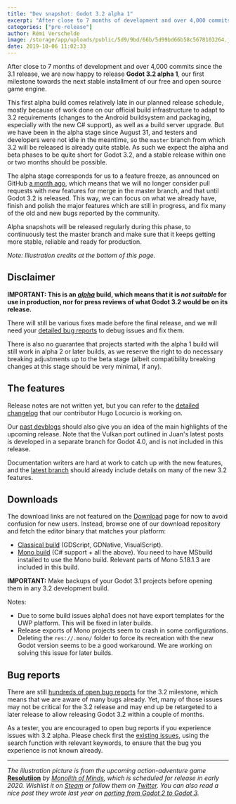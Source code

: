 ```yaml
---
title: "Dev snapshot: Godot 3.2 alpha 1"
excerpt: "After close to 7 months of development and over 4,000 commits since the 3.1 release, we are now happy to release Godot 3.2 alpha 1, our first milestone towards the next stable installment of our free and open source game engine. It brings new features such as an Android plugin/custom build system, C# support for Android, WebRTC support and WebSocket improvements, a fully reworked Visual Shader editor, ARKit and Oculus Go/Quest support and many more."
categories: ["pre-release"]
author: Rémi Verschelde
image: /storage/app/uploads/public/5d9/9bd/66b/5d99bd66b58c5678103264.jpg
date: 2019-10-06 11:02:33
---
```


After close to 7 months of development and over 4,000 commits since the 3.1 release, we are now happy to release **Godot 3.2 alpha 1**, our first milestone towards the next stable installment of our free and open source game engine.

This first alpha build comes relatively late in our planned release schedule, mostly because of work done on our official build infrastructure to adapt to 3.2 requirements (changes to the Android buildsystem and packaging, especially with the new C# support), as well as a build server upgrade. But we have been in the alpha stage since August 31, and testers and developers were not idle in the meantime, so the `master` branch from which 3.2 will be released is already quite stable. As such we expect the alpha and beta phases to be quite short for Godot 3.2, and a stable release within one or two months should be possible.

The alpha stage corresponds for us to a feature freeze, as announced on GitHub [a month ago](https://github.com/godotengine/godot/issues/31592), which means that we will no longer consider pull requests with new features for merge in the master branch, and that until Godot 3.2 is released. This way, we can focus on what we already have, finish and polish the major features which are still in progress, and fix many of the old and new bugs reported by the community.

Alpha snapshots will be released regularly during this phase, to continuously test the master branch and make sure that it keeps getting more stable, reliable and ready for production.

*Note: Illustration credits at the bottom of this page.*

## Disclaimer

**IMPORTANT: This is an *[alpha](https://en.wikipedia.org/wiki/Software_release_life_cycle#Alpha)* build, which means that it is *not suitable* for use in production, nor for press reviews of what Godot 3.2 would be on its release.**

There will still be various fixes made before the final release, and we will need your [detailed bug reports](https://github.com/godotengine/godot/issues) to debug issues and fix them.

There is also no guarantee that projects started with the alpha 1 build will still work in alpha 2 or later builds, as we reserve the right to do necessary breaking adjustments up to the beta stage (albeit compatibility breaking changes at this stage should be very minimal, if any).

## The features

Release notes are not written yet, but you can refer to the [detailed changelog](https://gist.github.com/Calinou/49aefe52ce8f67ffa3f743932123d14f) that our contributor Hugo Locurcio is working on.

Our [past devblogs](https://godotengine.org/devblog) should also give you an idea of the main highlights of the upcoming release. Note that the Vulkan port outlined in Juan's latest posts is developed in a separate branch for Godot 4.0, and is not included in this release.

Documentation writers are hard at work to catch up with the new features, and the [latest branch](http://docs.godotengine.org/en/latest/) should already include details on many of the new 3.2 features.

## Downloads

The download links are not featured on the [Download](/download) page for now to avoid confusion for new users. Instead, browse one of our download repository and fetch the editor binary that matches your platform:

- [Classical build](https://github.com/godotengine/godot-builds/releases/3.2-alpha1) (GDScript, GDNative, VisualScript).
- [Mono build](https://github.com/godotengine/godot-builds/releases/3.2-alpha1) (C# support + all the above). You need to have MSbuild installed to use the Mono build. Relevant parts of Mono 5.18.1.3 are included in this build.

**IMPORTANT:** Make backups of your Godot 3.1 projects before opening them in any 3.2 development build.

Notes:

- Due to some build issues alpha1 does not have export templates for the UWP platform. This will be fixed in later builds.
- Release exports of Mono projects seem to crash in some configurations. Deleting the `res://.mono/` folder to force its recreation with the new Godot version seems to be a good workaround. We are working on solving this issue for later builds.

## Bug reports

There are still [hundreds of open bug reports](https://github.com/godotengine/godot/issues?utf8=%E2%9C%93&q=is%3Aopen+is%3Aissue+milestone%3A3.2+label%3Abug+) for the 3.2 milestone, which means that we are aware of many bugs already. Yet, many of those issues may not be critical for the 3.2 release and may end up be retargeted to a later release to allow releasing Godot 3.2 within a couple of months.

As a tester, you are encouraged to open bug reports if you experience issues with 3.2 alpha. Please check first the [existing issues](https://github.com/godotengine/godot/issues), using the search function with relevant keywords, to ensure that the bug you experience is not known already.

-----

*The illustration picture is from the upcoming action-adventure game* **[Resolutiion](https://resolutiion.monolithofminds.com/)** *by [Monolith of Minds](https://twitter.com/monolithofminds), which is scheduled for release in early 2020. Wishlist it on [Steam](https://store.steampowered.com/app/975150/Resolutiion/) or follow them on [Twitter](https://twitter.com/monolithofminds). You can also read a nice post they wrote last year on [porting from Godot 2 to Godot 3](https://steemit.com/games/@cloudif/crash-replace-repeat-porting-resolutiion-to-godot-3).*
